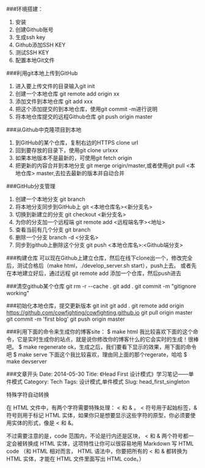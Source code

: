 ###环境搭建：
1. 安装
2. 创建Github账号
3. 生成ssh key
4. Github添加SSH KEY
5. 测试SSH KEY
6. 配置本地Git文件

###利用git本地上传到GitHub
1. 进入要上传文件的目录输入git init
2. 创建一个本地仓库 git remote add origin xx
3. 添加文件到本地仓库 git add xxx
4. 把这个添加提交的到本地仓库，使用git commit -m进行说明
5. 将本地仓库提交的远程Github仓库 git push origin master

###从Github中克隆项目到本地
1. 到GitHub的某个仓库，复制右边的HTTPS clone url
2. 回到要存放的目录下，使用git clone urlxxx
3. 如果本地版本不是最新的，可使用git fetch origin
4. 把更新的内容合并到本地分支 git merge origin/master,或者使用git pull <本地仓库> master,去拉去最新的版本并自动合并

###GitHub分支管理
1. 创建一个本地分支 git branch
2. 将本地分支同步到GitHub上 git <本地仓库名><新分支名>
3. 切换到新建立的分支 git checkout <新分支名>
4. 为你的分支加一个远程端 git remote add <远程端名字><地址>
5. 查看当前有几个分支 git branch
6. 删除一个分支 branch -d <分支名>
7. 同步到github上删除这个分支 git push <本地仓库名>:<Github端分支>

###构建仓库
可以现在Github上建立仓库，然后在线下clone出一个，修改完全后，测试合格后（make html，./develop_server.sh start），push上去。
或者先在本地建立好后，通过远程 git remote add 添加一个仓库，然后push进去

###清空github某个仓库
git rm -r --cache . 
git add . 
git commit -m "gitignore working"

###初始化本地仓库，提交更新版本
git init
git add .
git remote add origin https://github.com/cowfighting/cowfighting.github.io
git pull origin master
git commit -m 'first blog'
git push origin master


###利用下面的命令来生成你的博客site：
$ make html
我比较喜欢下面的这个命令，它是实时生成你的站点，就是说你修改你的博客什么的它会实时的生成！很棒吧。
$ make regenerate
ok，生成之后，我们要看下显示的效果，用下面的命令吧
$ make serve
下面这个我比较喜欢，理由同上面的那个regerate，哈哈
$ make devserver


###文章开头
Date: 2014-05-30
Title: 《Head First 设计模式》学习笔记——单件模式
Category: Tech
Tags: 设计模式,单件模式
Slug: head_first_singleton

特殊字符自动转换

在 HTML 文件中，有两个字符需要特殊处理： < 和 & 。 < 符号用于起始标签，& 符号则用于标记 HTML 实体，如果你只是想要显示这些字符的原型，你必须要使用实体的形式，像是 &lt; 和 &amp;。

不过需要注意的是，code 范围内，不论是行内还是区块， < 和 & 两个符号都一定会被转换成 HTML 实体，这项特性让你可以很容易地用 Markdown 写 HTML code （和 HTML 相对而言， HTML 语法中，你要把所有的 < 和 & 都转换为 HTML 实体，才能在 HTML 文件里面写出 HTML code。）

